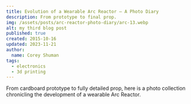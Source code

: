 ```yaml
---
title: Evolution of a Wearable Arc Reactor – A Photo Diary
description: From prototype to final prop.
img: /assets/posts/arc-reactor-photo-diary/arc-13.webp
alt: my third blog post
published: true
created: 2015-10-16
updated: 2023-11-21
author: 
  name: Corey Shuman
tags: 
  - electronics
  - 3d printing
---
```


From cardboard prototype to fully detailed prop, here is a photo collection chronicling the development of a wearable Arc Reactor.

<Gallery :images="[
  {src: '/assets/posts/arc-reactor-photo-diary/arc-01.webp', alt:'a'},
  {src: '/assets/posts/arc-reactor-photo-diary/arc-02.webp', alt:'a'},
  {src: '/assets/posts/arc-reactor-photo-diary/arc-03.webp', alt:'a'},
  {src: '/assets/posts/arc-reactor-photo-diary/arc-04.webp', alt:'a'},
  {src: '/assets/posts/arc-reactor-photo-diary/arc-05.webp', alt:'a'},
  {src: '/assets/posts/arc-reactor-photo-diary/arc-06.webp', alt:'a'},
  {src: '/assets/posts/arc-reactor-photo-diary/arc-07.webp', alt:'a'},
  {src: '/assets/posts/arc-reactor-photo-diary/arc-08.webp', alt:'a'},
  {src: '/assets/posts/arc-reactor-photo-diary/arc-09.webp', alt:'a'},
  {src: '/assets/posts/arc-reactor-photo-diary/arc-10.webp', alt:'a'},
  {src: '/assets/posts/arc-reactor-photo-diary/arc-11.webp', alt:'a'},
  {src: '/assets/posts/arc-reactor-photo-diary/arc-12.webp', alt:'a'},
  {src: '/assets/posts/arc-reactor-photo-diary/arc-13.webp', alt:'a'},
  {src: '/assets/posts/arc-reactor-photo-diary/arc-14.webp', alt:'a'},
  ]">
</Gallery>
